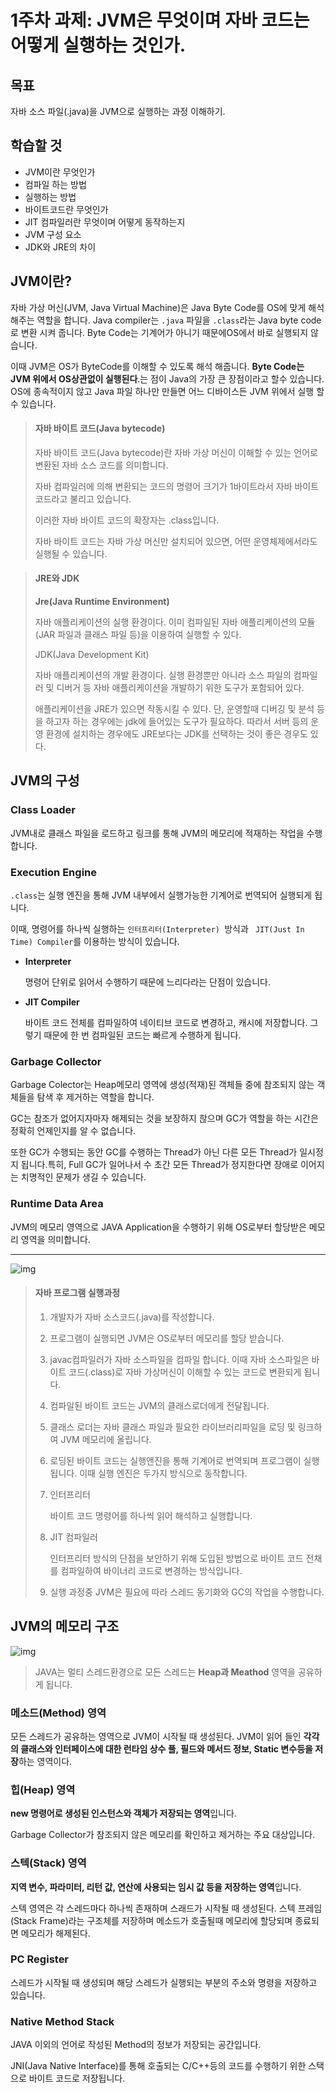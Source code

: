 #  1주차 과제: JVM은 무엇이며 자바 코드는 어떻게 실행하는 것인가.

## 목표

자바 소스 파일(.java)을 JVM으로 실행하는 과정 이해하기.

## 학습할 것

- JVM이란 무엇인가
- 컴파일 하는 방법
- 실행하는 방법
- 바이트코드란 무엇인가
- JIT 컴파일러란 무엇이며 어떻게 동작하는지
- JVM 구성 요소
- JDK와 JRE의 차이



## JVM이란?

자바 가상 머신(JVM, Java Virtual Machine)은 Java Byte Code를 OS에 맞게 해석 해주는 역할을 합니다. Java compiler는 `.java` 파일을 `.class`라는 Java byte code로 변환 시켜 줍니다. Byte Code는 기계어가 아니기 때문에OS에서 바로 실행되지 않습니다. 

이때 JVM은 OS가 ByteCode를 이해할 수 있도록 해석 해줍니다. **Byte Code는 JVM 위에서 OS상관없이 실행된다**.는 점이 Java의 가장 큰 장점이라고 할수 있습니다. OS에 종속적이지 않고 Java 파일 하나만 만들면 어느 디바이스든 JVM 위에서 실행 할 수 있습니다.



> #### **자바 바이트 코드(Java bytecode)**
>
> 자바 바이트 코드(Java bytecode)란 자바 가상 머신이 이해할 수 있는 언어로 변환된 자바 소스 코드를 의미합니다.
>
> 자바 컴파일러에 의해 변환되는 코드의 명령어 크기가 1바이트라서 자바 바이트 코드라고 불리고 있습니다.
>
> 이러한 자바 바이트 코드의 확장자는 .class입니다.
>
> 자바 바이트 코드는 자바 가상 머신만 설치되어 있으면, 어떤 운영체제에서라도 실행될 수 있습니다.





> #### **JRE와 JDK**
>
> **Jre(Java Runtime Environment)**
>
> 자바 애플리케이션의 실행 환경이다. 이미 컴파일된 자바 애플리케이션의 모듈(JAR 파일과 클래스 파일 등)을 이용하여 실행할 수 있다.
>
> JDK(Java Development Kit)
>
> 자바 애플리케이션의 개발 환경이다. 실행 환경뿐만 아니라 소스 파일의 컴파일러 및 디버거 등 자바 애플리케이션을 개발하기 위한 도구가 포함되어 있다.
>
> 애플리케이션을 JRE가 있으면 작동시킬 수 있다. 단, 운영할때 디버깅 및 분석 등을 하고자 하는 경우에는 jdk에 들어있는 도구가 필요하다. 따라서 서버 등의 운영 환경에 설치하는 경우에도 JRE보다는 JDK를 선택하는 것이 좋은 경우도 있다.









## JVM의 구성

### Class Loader

JVM내로 클래스 파일을 로드하고 링크를 통해 JVM의 메모리에 적재하는 작업을 수행합니다.

### Execution Engine

`.class`는 실행 엔진을 통해 JVM 내부에서 실행가능한 기계어로 번역되어 실행되게 됩니다.

이때, 명령어를 하나씩 실행하는 `인터프리터(Interpreter) `방식과 ` JIT(Just In Time) Compiler`를 이용하는 방식이 있습니다.

- **Interpreter**

  명령어 단위로 읽어서 수행하기 때문에 느리다라는 단점이 있습니다.

- **JIT Compiler**

  바이트 코드 전체를 컴파일하여 네이티브 코드로 변경하고, 캐시에 저장합니다. 그렇기 때문에 한 번 컴파일된 코드는 빠르게 수행하게 됩니다.

### Garbage Collector

Garbage Colector는 Heap메모리 영역에 생성(적재)된 객체들 중에 참조되지 않는 객체들을 탐색 후 제거하는 역할을 합니다.

GC는 참조가 없어지자마자 해제되는 것을 보장하지 핞으며 GC가 역할을 하는 시간은 정확히 언제인지를 알 수 없습니다.

또한 GC가 수행되는 동안 GC를 수행하는 Thread가 아닌 다른 모든 Thread가 일시정지 됩니다.특히, Full GC가 일어나서 수 초간 모든 Thread가 정지한다면 장애로 이어지는 치명적인 문제가 생길 수 있습니다.

### Runtime Data Area

JVM의 메모리 영역으로 JAVA Application을 수행하기 위해 OS로부터 할당받은 메모리 영역을 의미합니다. 



---



![img](img/java-jvm-01.png)


>#### **자바 프로그램 실행과정**
>
>1. 개발자가 자바 소스코드(.java)를 작성합니다.
>
>2. 프로그램이 실행되면 JVM은 OS로부터 메모리를 할당 받습니다.
>
>3. javac컴파일러가 자바 소스파일을 컴파일 합니다. 이때 자바 소스파일은 바이트 코드(.class)로 자바 가상머신이 이해할 수 있는 코드로 변환되게 됩니다.
>
>4. 컴파일된 바이트 코드는 JVM의 클래스로더에게 전달됩니다.
>
>5. 클래스 로더는 자바 클래스 파일과 필요한 라이브러리파일을 로딩 및 링크하여 JVM 메모리에 올립니다.
>
>6. 로딩된 바이트 코드는 실행앤진을 통해 기계어로 번역되며 프로그램이 실행됩니다. 이때 실행 엔진은 두가지 방식으로 동작합니다.
>
>  7. 인터프리터
>
>     바이트 코드 명령어를 하나씩 읽어 해석하고 실행합니다. 
>
>  8. JIT 컴파일러
>
>     인터프리터 방식의 단점을 보안하기 위해 도입된 방법으로 바이트 코드 전채를 컴파일하여 바이너리 코드로 변경하는 방식입니다.
>
>9. 실행 과정중 JVM은 필요에 따라 스레드 동기화와 GC의 작업을 수행합니다.





## JVM의 메모리 구조


![img](img/java-jvm-02.png)


> JAVA는 멀티 스레드환경으로 모든 스레드는 **Heap과 Meathod** 영역을 공유하게 됩니다.



### 메소드(Method) 영역

모든 스레드가 공유하는 영역으로 JVM이 시작될 때 생성된다. JVM이 읽어 들인 **각각의 클래스와 인터페이스에 대한 런타임 상수 풀, 필드와 메서드 정보, Static 변수등을 저장**하는 영역이다.

### 힙(Heap) 영역

**new 명령어로 생성된 인스턴스와 객체가 저장되는 영역**입니다.

Garbage Collector가 참조되지 않은 메모리를 확인하고 제거하는 주요 대상입니다.

### 스텍(Stack) 영역

**지역 변수, 파라미터, 리턴 값, 연산에 사용되는 임시 값 등을 저장하는 영역**입니다. 

스텍 영역은 각 스레드마다 하나씩 존재하며 스래드가 시작될 때 생성된다. 스텍 프레임(Stack Frame)라는 구조체를 저장하며 메소드가 호출될때 메모리에 할당되며 종료되면 메모리가 해제된다.

### PC Register

스레드가 시작될 때 생성되며 해당 스레드가 실행되는 부분의 주소와 명령을 저장하고 있습니다.

### Native Method Stack

JAVA 이외의 언어로 작성된 Method의 정보가 저장되는 공간입니다.

JNI(Java Native Interface)를 통해 호출되는 C/C++등의 코드를 수행하기 위한 스택으로 바이트 코드로 저장됩니다.

